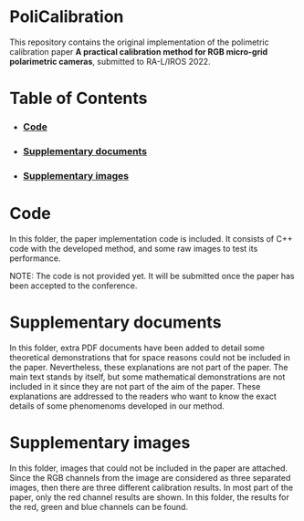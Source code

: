 # PoliCalibration


This repository contains the original implementation of the polimetric
calibration paper **A practical calibration method for RGB micro-grid**
**polarimetric cameras**, submitted to RA-L/IROS 2022.

# Table of Contents
- ### [Code](#code-section)
- ### [Supplementary documents](#supdocs)
- ### [Supplementary images](#supimgs)

# Code <a name="code-section"></a>
In this folder, the paper implementation code is included. It consists of
C++ code with the developed method, and some raw images to test its
performance.

NOTE: The code is not provided yet. It will be submitted once the paper has
been accepted to the conference.

# Supplementary documents <a name="supdocs"></a>
In this folder, extra PDF documents have been added to detail some theoretical
demonstrations that for space reasons could not be included in the paper.
Nevertheless, these explanations are not part of the paper. The main text stands
by itself, but some mathematical demonstrations are not included in it since
they are not part of the aim of the paper. These explanations are addressed
to the readers who want to know the exact details of some phenomenoms
developed in our method.

# Supplementary images <a name="supimgs"></a>
In this folder, images that could not be included in the paper are attached.
Since the RGB channels from the image are considered as three separated images,
then there are three different calibration results. In most part of the paper,
only the red channel results are shown. In this folder, the results for the red,
green and blue channels can be found.
